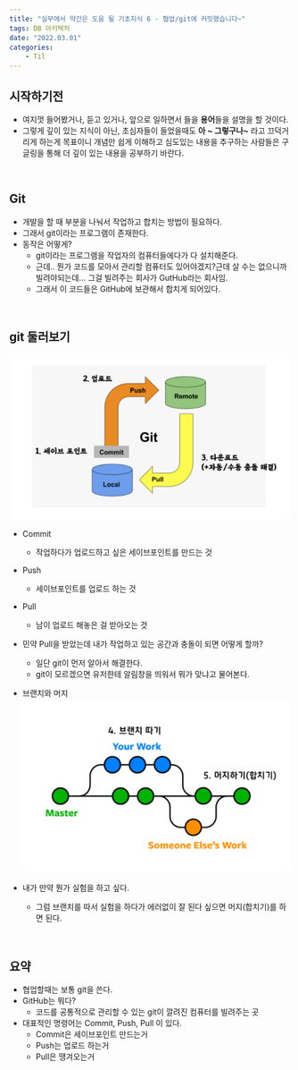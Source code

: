 ```yaml
---
title: "실무에서 약간은 도움 될 기초지식 6 - 협업/git에 커밋했습니다~"
tags: DB 아키텍처
date: "2022.03.01"
categories: 
    - Til
---
```


## 시작하기전
- 여지껏 들어봤거나, 듣고 있거나, 앞으로 일하면서 들을 **용어**들을 설명을 할 것이다.
- 그렇게 깊이 있는 지식이 아닌, 초심자들이 들었을때도 **아 ~ 그렇구나~** 라고 끄덕거리게 하는게 목표이니 개념만 쉽게 이해하고 심도있는 내용을 추구하는 사람들은 구글링을 통해 더 깊이 있는 내용을 공부하기 바란다.

<br>

## Git
- 개발을 할 때 부분을 나눠서 작업하고 합치는 방법이 필요하다.
- 그래서 git이라는 프로그램이 존재한다.
- 동작은 어떻게?
    - git이라는 프로그램을 작업자의 컴퓨터들에다가 다 설치해준다.
    - 근데.. 뭔가 코드를 모아서 관리할 컴퓨터도 있어야겠지?근데 살 수는 없으니까 빌려야되는데... 그걸 빌려주는 회사가 GutHub라는 회사임.
    - 그래서 이 코드들은 GitHub에 보관해서 합치게 되어있다.

<br>

## git 둘러보기
![](/assets/images/gits1.PNG)

- Commit
    - 작업하다가 업로드하고 싶은 세이브포인트를 만드는 것
- Push
    - 세이브포인트를 업로드 하는 것
- Pull
    - 남이 업로드 해놓은 걸 받아오는 것

- 민약 Pull을 받았는데 내가 작업하고 있는 공간과 충돌이 되면 어떻게 할까?
    - 일단 git이 먼저 알아서 해결한다.
    - git이 모르겠으면 유저한테 알림창을 띄워서 뭐가 맞냐고 물어본다.
- 브랜치와 머지
![](/assets/images/gits2.PNG)
- 내가 만약 뭔가 실험을 하고 싶다.
    - 그럼 브랜치를 따서 실험을 하다가 에러없이 잘 된다 싶으면 머지(합치기)를 하면 된다.

<br>

## 요약
- 협업할때는 보통 git을 쓴다.
- GitHub는 뭐다?
    - 코드를 공통적으로 관리할 수 있는 git이 깔려진 컴퓨터를 빌려주는 곳
- 대표적인 명령어는 Commit, Push, Pull 이 있다.
    - Commit은 세이브포인트 만드는거
    - Push는 업로드 하는거
    - Pull은 땡겨오는거